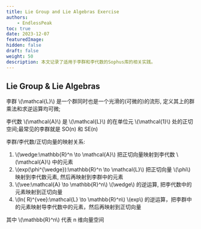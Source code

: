 ```yaml
---
title: Lie Group and Lie Algebras Exercise
authors: 
    - EndlessPeak
toc: true
date: 2023-12-07
featuredImage: 
hidden: false
draft: false
weight: 50
description: 本文记录了适用于李群和李代数的Sophus库的相关实践。
---
```


## Lie Group & Lie Algebras

李群 \\(\mathcal{L}\\) 是一个群同时也是一个光滑的(可微的)的流形, 定义其上的群乘法和求逆运算均可微;

李代数 \\(\mathcal{A}\\) 是 \\(\mathcal{L}\\) 的在单位元 \\(\mathcal{1}\\) 处的正切空间;最常见的李群就是 SO(n) 和 SE(n)

李群/李代数/正切向量的映射关系:

1.  \\(\wedge:\mathbb{R}^n \to \mathcal{A}\\) 把正切向量映射到李代数 \\(\mathcal{A}\\) 中的元素
2.  \\(exp(\phi^{\wedge}):\mathbb{R}^n \to \mathcal{L}\\) 把正切向量 \\(\phi\\) 映射到李代数元素, 然后再映射到李群中的元素
3.  \\(\vee:\mathcal{A} \to \mathbb{R}^n\\) \\(\wedge\\) 的逆运算, 把李代数中的元素映射到正切向量
4.  \\(ln⁡( R)^{vee}:\mathcal{L} \to \mathbb{R}^n\\) \\(exp\\) 的逆运算，把李群中的元素映射导李代数中的元素，然后再映射到正切向量

其中 \\(\mathbb{R}^n\\) 代表 n 维向量空间
